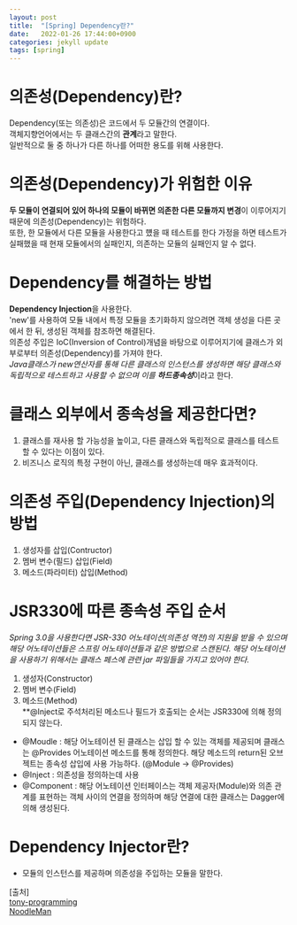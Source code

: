 ```yaml
---
layout: post
title:  "[Spring] Dependency란?"
date:   2022-01-26 17:44:00+0900
categories: jekyll update
tags: [spring]
---
```

# 의존성(Dependency)란?
Dependency(또는 의존성)은 코드에서 두 모듈간의 연결이다.  
객체지향언어에서는 두 클래스간의 **관계**라고 말한다.  
일반적으로 둘 중 하나가 다른 하나를 어떠한 용도를 위해 사용한다.

# 의존성(Dependency)가 위험한 이유
**두 모듈이 연결되어 있어 하나의 모듈이 바뀌면 의존한 다른 모듈까지 변경**이 이루어지기 때문에 의존성(Dependency)는 위험하다.  
또한, 한 모듈에서 다른 모듈을 사용한다고 헀을 때 테스트를 한다 가정을 하면 테스트가 실패했을 때 현재 모듈에서의 실패인지, 의존하는 모듈의 실패인지 알 수 없다.

# Dependency를 해결하는 방법
**Dependency Injection**을 사용한다.  
'new'를 사용하여 모듈 내에서 특정 모듈을 초기화하지 않으려면 객체 생성을 다른 곳에서 한 뒤, 생성된 객체를 참조하면 해결된다.  
의존성 주입은 IoC(Inversion of Control)개념을 바탕으로 이루어지기에 클래스가 외부로부터 의존성(Dependency)를 가져야 한다.  
*Java클래스가 new연산자를 통해 다른 클래스의 인스턴스를 생성하면 해당 클래스와 독립적으로 테스트하고 사용할 수 없으며 이를 **하드종속성***이라고 한다.

# 클래스 외부에서 종속성을 제공한다면?
1. 클래스를 재사용 할 가능성을 높이고, 다른 클래스와 독립적으로 클래스를 테스트 할 수 있다는 이점이 있다.  
2. 비즈니스 로직의 특정 구현이 아닌, 클래스를 생성하는데 매우 효과적이다.  

# 의존성 주입(Dependency Injection)의 방법
1. 생성자를 삽입(Contructor)  
2. 멤버 변수(필드) 삽입(Field)  
3. 메소드(파라미터) 삽입(Method)  

# JSR330에 따른 종속성 주입 순서
*Spring 3.0을 사용한다면 JSR-330 어노테이션(의존성 역전)의 지원을 받을 수 있으며 해당 어노테이션들은 스프링 어노테이션들과 같은 방법으로 스캔된다. 해당 어노테이션을 사용하기 위해서는 클래스 페스에 관련 jar 파일들을 가지고 있어야 한다.*
1. 생성자(Constructor)  
2. 멤버 변수(Field)  
3.  메소드(Method)  
**@Inject로 주석처리된 메소드나 필드가 호출되는 순서는 JSR330에 의해 정의되지 않는다.  
- @Moudle : 해당 어노테이션 된 클래스는 삽입 할 수 있는 객체를 제공되며 클래스는 @Provides 어노테이션 메소드를 통해 정의한다. 해당 메소드의 return된 오브젝트는 종속성 삽입에 사용 가능하다. (@Module -> @Provides)  
- @Inject : 의존성을 정의하는데 사용  
- @Component : 해당 어노테이션 인터페이스는 객체 제공자(Module)와 의존 관계를 표현하는 객체 사이의 연결을 정의하며 해당 연결에 대한 클래스는 Dagger에 의해 생성된다.  

# Dependency Injector란?
 - 모듈의 인스턴스를 제공하며 의존성을 주입하는 모듈을 말한다.
  


[출처]  
[tony-programming](https://tony-programming.tistory.com/entry/Dependency-%EC%9D%98%EC%A1%B4%EC%84%B1-%EC%9D%B4%EB%9E%80)  
[NoodleMan](https://glory-day.tistory.com/99)

